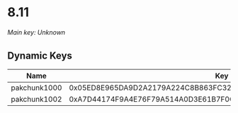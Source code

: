 # 8.11

###### *Main key: Unknown*

## Dynamic Keys

| Name         | Key                                                                |
|--------------|--------------------------------------------------------------------|
| pakchunk1000 | 0x05ED8E965DA9D2A2179A224C8B863FC3278F63E59E7CC989C82CE3823AF39217 |
| pakchunk1002 | 0xA7D44174F9A4E76F79A514A0D3E61B7F0CBF92A63A1C1622244024BF2EB9D0EE |
